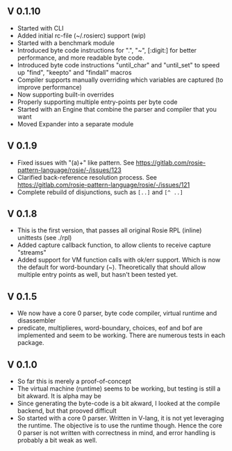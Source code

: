 ## V 0.1.10
- Started with CLI
- Added initial rc-file (~/.rosierc) support (wip)
- Started with a benchmark module
- Introduced byte code instructions for ".", "~", [:digit:] for better performance, and more readable byte code.
- Introduced byte code instructions "until_char" and "until_set" to speed up "find", "keepto" and "findall" macros
- Compiler supports manually overriding which variables are captured (to improve performance)
- Now supporting built-in overrides
- Properly supporting multiple entry-points per byte code
- Started with an Engine that combine the parser and compiler that you want
- Moved Expander into a separate module

## V 0.1.9
- Fixed issues with "(a)+" like pattern. See https://gitlab.com/rosie-pattern-language/rosie/-/issues/123
- Clarified back-reference resolution process. See https://gitlab.com/rosie-pattern-language/rosie/-/issues/121
- Complete rebuild of disjunctions, such as `[..]` and `[^ ..]`

## V 0.1.8
- This is the first version, that passes all original Rosie RPL (inline) unittests (see ./rpl)
- Added capture callback function, to allow clients to receive capture "streams"
- Added support for VM function calls with ok/err support. Which is now the default for word-boundary (~).
   Theoretically that should allow multiple entry points as well, but hasn't been tested yet.

## V 0.1.5
- We now have a core 0 parser, byte code compiler, virtual runtime and disassembler
- predicate, multiplieres, word-boundary, choices, eof and bof are implemented and seem to be working.
  There are numerous tests in each package.

## V 0.1.0
- So far this is merely a proof-of-concept
- The virtual machine (runtime) seems to be working, but testing is still a bit akward. It is alpha may be
- Since generating the byte-code is a bit akward, I looked at the compile backend, but that prooved difficult
- So started with a core 0 parser. Written in V-lang, it is not yet leveraging the runtime. The objective is to use
  the runtime though. Hence the core 0 parser is not written with correctness in mind, and error handling is
  probably a bit weak as well.